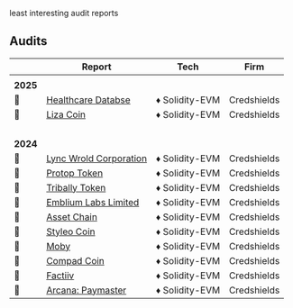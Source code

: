 least interesting audit reports

## Audits

|             | Report                                                                              | Tech           | Firm        |
| ----------- | ----------------------------------------------------------------------------------- | -------------- | ----------- |
|             |                                                                                     |                |             |
| <b>2025</b> |                                                                                     |                |             |
| 📰          | [Healthcare Databse](audit-reports/pdf/HealthCareDatabase_Final_Audit_Report.pdf)   | ♦ Solidity-EVM | Credshields |
| 📰          | [Liza Coin](audit-reports/pdf/Liza_Coin_Final_Audit_Report.pdf)                     | ♦ Solidity-EVM | Credshields |
| <br>        |                                                                                     |                |             |
| <b>2024</b> |                                                                                     |                |             |
| 📰          | [Lync Wrold Corporation](audit-reports/pdf/Uponly_Contracts_Final_Audit_Report.pdf) | ♦ Solidity-EVM | Credshields |
| 📰          | [Protop Token](audit-reports/pdf/Protop_Token_Contract_Final_Report.pdf)            | ♦ Solidity-EVM | Credshields |
| 📰          | [Tribally Token](audit-reports/pdf/Tribal_Token_Final_Report.pdf)                   | ♦ Solidity-EVM | Credshields |
| 📰          | [Emblium Labs Limited](audit-reports/pdf/Kaku_SmartContract_Final_Report.pdf)       | ♦ Solidity-EVM | Credshields |
| 📰          | [Asset Chain](audit-reports/pdf/Asset_Chain_Final_Audit_Report.pdf)                 | ♦ Solidity-EVM | Credshields |
| 📰          | [Styleo Coin](audit-reports/pdf/Styleo_Coin_Final_Audit_Report.pdf)                 | ♦ Solidity-EVM | Credshields |
| 📰          | [Moby](audit-reports/pdf/Moby_Smart_Contract_Final_Report.pdf)                      | ♦ Solidity-EVM | Credshields |
| 📰          | [Compad Coin](audit-reports/pdf/Compad_Coin_Final_Audit_Report.pdf)                 | ♦ Solidity-EVM | Credshields |
| 📰          | [Factiiv](audit-reports/pdf/Factiiv_Token_Final_Audit_Report.pdf)                   | ♦ Solidity-EVM | Credshields |
| 📰          | [Arcana: Paymaster](audit-reports/pdf/Arcana_PayMaster_Final_Report.pdf)            | ♦ Solidity-EVM | Credshields |

